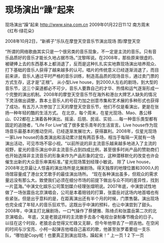 # 现场演出“躁”起来

现场演出“躁”起来
http://www.sina.com.cn  2009年01月22日11:12  南方周末
《红布·绿花朵》

2008年10月2日，“新裤子”乐队在摩登天空音乐节演出现场 图/摩登天空

“所谓的网络歌曲其实只是一个很另类的音乐现象，不一定是主流的音乐。只有音乐品质好的音乐才能长久地占据市场。”沈黎晖说。在2008年，那些原来很虚的、被硬捧上去的东西基本上都消退了，反而是这种扎扎实实地靠现场演出培养观众、打下基础的音乐人获得了越来越多的认可。唱片的传统意义已经逐渐消退了，而目前来讲，音乐人通过平时严格的音乐训练，制造高品质的现场音乐，通过卖门票的方式生存，这才是“正根”。
从小型Live house，到2000人左右的剧场，到大型的音乐节，这三个渠道都必不可少，音乐人要靠自己的才华、热情和运气逐渐形成一个完整的演出机制。2008年的摩登天空音乐节在海外和港台大牌艺人缺失的情况下灵活做出调整，靠本土音乐人的号召力加之创意市集和艺术展的多种形式也获得了成功，有五万人次参加了三天的摩登天空音乐节，他们不仅是看演出，更是在张扬一种年轻的酷的生活方式。
在北京，每个周末，在星光现场、Mao、愚公移山、D22都在上演着各种演出。摇滚、后朋、民谣、实验……每一种音乐类型都有固定的追随者，“Life For Live”成了很多爱乐青年的生活宣言。Live house作为现场音乐最基本的推动空间，已经逐渐发展壮大，获得赢利。2008年，仅星光现场一家Live house的各类演出和活动累计就有两百多场，相当于每隔一天就有一场演出活动，可见市场不容小视。“以前所说的非主流音乐越来越多地进入了主流的视野，星光的音乐演出中非主流音乐占到四成比例，甚至很多时尚产品的赞助商们也开始选择非主流音乐的形象来作为产品形象的定位，这种潜移默化的改变也许会催生出新的大众音乐审美标准。”星光现场策划经理小敏说。
除了 Live house，2008年北京最让人惊喜的演出场所是北展剧场。得天独厚的地理位置和3000人的场馆容量成了港台文艺歌手的最佳演出场所。 “现在各种演出虽多，但观众的需求量远没有那么大。致使我们必须在细分市场的前提下做出与众不同的差异性，找到一片蓝海。”中演文化娱乐公司策划媒介经理张熠明说。2007年底，中演尝试性地做了一场张震岳北京演唱会，公司是本着赔钱的打算，张震岳对这场内地首唱也有些紧张。但是出乎意料的是，在距离演出还有半个月的时候，门票售罄。演出现场也完全成了年轻人的音乐狂欢节。这既出乎中演的预料，也让中演尝到了甜头。2008年，中演主打北展剧场，一口气操作了蔡健雅、陈绮贞和张震岳第二次的北京演唱会。
年底，又是老狼这样的主流歌手去各个电视台录制春节晚会的日子。以往在这个时段，老狼总会觉得又忙碌又无聊，但今年他带去了一把吉他。在空闲的时间与沙宝亮、小柯一起弹吉他唱自己喜欢的歌，他甚至张罗着要组一支乐队，“哪怕是Copy呢！也要真正到演出现场，躁起来！”
上一页
1
2
下一页

